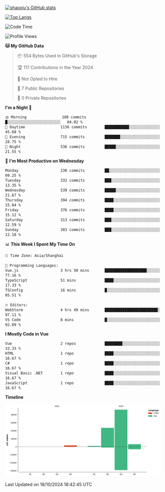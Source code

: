 [![shaoxiu's GitHub stats](https://github-readme-stats.vercel.app/api?username=shaoxiu&count_private=true&show_icons=true)](https://github.com/anuraghazra/github-readme-stats)

[![Top Langs](https://github-readme-stats.vercel.app/api/top-langs/?username=shaoxiu&layout=compact)](https://github.com/anuraghazra/github-readme-stats)


<!--START_SECTION:waka-->
![Code Time](http://img.shields.io/badge/Code%20Time-101%20hrs%2014%20mins-blue)

![Profile Views](http://img.shields.io/badge/Profile%20Views-0-blue)

**🐱 My GitHub Data** 

> 📦 554 Bytes Used in GitHub's Storage 
 > 
> 🏆 117 Contributions in the Year 2024
 > 
> 🚫 Not Opted to Hire
 > 
> 📜 7 Public Repositories 
 > 
> 🔑 0 Private Repositories 
 > 
**I'm a Night 🦉** 

```text
🌞 Morning                100 commits         █░░░░░░░░░░░░░░░░░░░░░░░░   04.02 % 
🌆 Daytime                1136 commits        ███████████░░░░░░░░░░░░░░   45.68 % 
🌃 Evening                715 commits         ███████░░░░░░░░░░░░░░░░░░   28.75 % 
🌙 Night                  536 commits         █████░░░░░░░░░░░░░░░░░░░░   21.55 % 
```
📅 **I'm Most Productive on Wednesday** 

```text
Monday                   230 commits         ██░░░░░░░░░░░░░░░░░░░░░░░   09.25 % 
Tuesday                  332 commits         ███░░░░░░░░░░░░░░░░░░░░░░   13.35 % 
Wednesday                539 commits         █████░░░░░░░░░░░░░░░░░░░░   21.67 % 
Thursday                 394 commits         ████░░░░░░░░░░░░░░░░░░░░░   15.84 % 
Friday                   376 commits         ████░░░░░░░░░░░░░░░░░░░░░   15.12 % 
Saturday                 313 commits         ███░░░░░░░░░░░░░░░░░░░░░░   12.59 % 
Sunday                   303 commits         ███░░░░░░░░░░░░░░░░░░░░░░   12.18 % 
```


📊 **This Week I Spent My Time On** 

```text
🕑︎ Time Zone: Asia/Shanghai

💬 Programming Languages: 
Vue.js                   3 hrs 50 mins       ███████████████████░░░░░░   77.16 % 
TypeScript               51 mins             ████░░░░░░░░░░░░░░░░░░░░░   17.33 % 
TSConfig                 16 mins             █░░░░░░░░░░░░░░░░░░░░░░░░   05.51 % 

🔥 Editors: 
WebStorm                 4 hrs 49 mins       ████████████████████████░   97.11 % 
VS Code                  8 mins              █░░░░░░░░░░░░░░░░░░░░░░░░   02.89 % 
```

**I Mostly Code in Vue** 

```text
Vue                      2 repos             ████████░░░░░░░░░░░░░░░░░   33.33 % 
HTML                     1 repo              ████░░░░░░░░░░░░░░░░░░░░░   16.67 % 
C#                       1 repo              ████░░░░░░░░░░░░░░░░░░░░░   16.67 % 
Visual Basic .NET        1 repo              ████░░░░░░░░░░░░░░░░░░░░░   16.67 % 
JavaScript               1 repo              ████░░░░░░░░░░░░░░░░░░░░░   16.67 % 
```



**Timeline**

![Lines of Code chart](https://raw.githubusercontent.com/shaoxiu/shaoxiu/main/assets/bar_graph.png)


 Last Updated on 18/10/2024 18:42:45 UTC
<!--END_SECTION:waka-->

